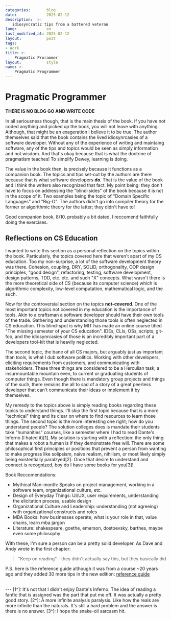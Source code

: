 ```yaml
---
categories:       blog
date:             2025-02-12
description:  >-
   idiosyncratic tips from a battered veteran 
lang:             en
last_modified_at: 2025-02-12
layout:           post
tags:
- Work
title: >-
    Pragmatic Prorammer
layout:           style
name: >-
    Pragmatic Programmer
---
```

# Pragmatic Programmer

**THERE IS NO BLOG GO AND WRITE CODE**

In all seriousness though, that is the main thesis of the book. If you have not coded anything and picked up the book, you will not leave with anything. Although, that might be an exageration I believe it to be true. The author themselves said that the book contains the lived idiosynrcasies of a software developer. Without any of the experience of writing and maintaing software, any of the tips and topics would be seen as simply information and not wisdom. And that's okay because that is what the doctrine of pragmatism teaches! To simplify Dewey, learning is doing.

The value in the book then, is precisely because it functions as a companion book. The topics and tips set-out by the authors are there because that is what software developers **do**. That is the value of the book and I think the writers also recognized that fact. My point being: they don't have to focus on addressing the "blind-sides" of the book because it is not in the scope of it. Two examples being the topic of "Domain Specific Languages" and "Big-O". The authors didn't go into compiler theory for the former or algorithmic theory for the latter; they didn't have to!

Good companion book, 8/10. probably a bit dated, I reccomend faithfully doing the exercises.

## Reflections on CS Education

I wanted to write this section as a personal reflection on the topics within the book. Particularly, the topics covered here that weren't apart of my CS education. Too my non-surprise, a lot of the software development theory was there. Cohesion, coupling, DRY, SOLID, orthogonality, OOP design principles, "good design", refactoring, testing, software development, design patterns, TDD, etc. etc. and such "X" concepts. What wasn't there is the more theoretical side of CS (because its computer science) which is algorithmic complexity, low-level computation, mathematical logic, and the such. 

Now for the controversial section on the topics **not-covered**. One of the most important topics not covered in my education is the importance of tools. Akin to a craftsman a software developer should have their own tools of the trade. Gathering and understanding those tools is often neglected in CS education. This blind-spot is why MIT has made an online course titled "The missing semester of your CS education". IDEs, CLIs, OSs, scripts, git-foo, and the idiosynrcasies of those is an incredibly important part of a developers tool-kit that is heavily neglected.

The second topic, the bane of all CS majors, but arguably just as important than tools, is what I dub software politics. Working with other developers, eliciting requirements from customers, and communicating with stakeholders. These three things are considered to be a Herculian task, a insurmountable mountain even, to current or graduating students of computer things. Even though there is mandatory group projects and things of the such, there remains the all to sad of a story of a great peerless developer that can't communicate their ideas or implement it by themselves. 

My remedy to the topics above is simply reading books regarding these topics to understand things. I'll skip the first topic because that is a more "technical" thing and its clear on where to find resources to learn those things. The second topic is the more interesting one right; how do you understand people? The solution colleges does is mandate their students take "humanities" courses, like a semester where I had to read Dante's Inferno (I hated it)[1]. My solution is starting with a reflection: the only thing that makes a robot a human is if they demonstrate free will. There are some philosophical first principles or positions that prevent a person from wanting to make progress like solipsism, naive realism, nihilism, or most likely simply being existentially paralzyed[2]. Once that desire to understand and connect is recognized, boy do I have some books for you[3]! 

Book Reccomendations:
* Mythical Man-month: Speaks on project management, working in a software team, organizational culture, etc.
* Design of Everyday Things: UI/UX, user requirements, understanding the elicitation process, usable design 
* Organizational Culture and Leadership: understanding (not agreeing) with organizational constructs and roles
* MBA Books: how businesses operate, what is your role in that, value chains, learn mba jargon
* Literature: shakespeare, goethe, emerson, dostoevsky, barthes, maybe even some philosophy

With these, I'm sure a person can be a pretty solid developer. As Dave and Andy wrote in the first chapter:

> "Keep on reading" - they didn't actually say this, but they basically did

P.S. here is the reference guide although it was from a course ~20 years ago and they added 30 more tips in the new edition: [reference guide](https://www.khoury.northeastern.edu/home/lieber/courses/csg110/sp08/Pragmatic%20Quick%20Reference.htm)

<br/>
---
[1^]: It's not that I didn't enjoy Dante's Inferno. The idea of reading a fanfic that is assigned was the part that put me off. It was actually a pretty good story.
[2^]: A more infinite analysis paralysis. Like how the reals are more infinite than the naturals. It's still a hard problem and the answer is there is no answer.
[3^]: I hope the snake-oil sarcasm hit.
